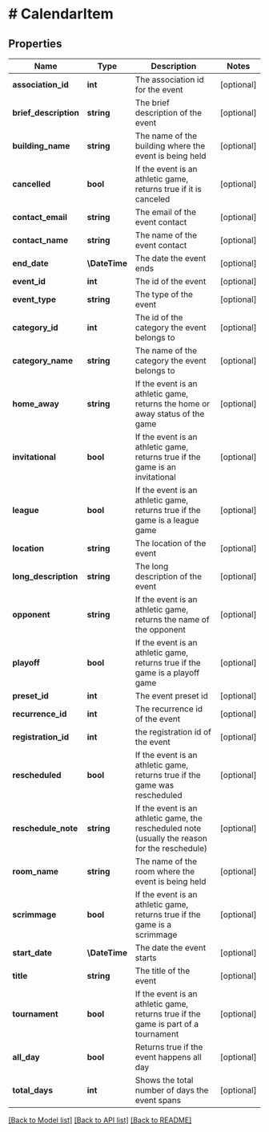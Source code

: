 # # CalendarItem

## Properties

Name | Type | Description | Notes
------------ | ------------- | ------------- | -------------
**association_id** | **int** | The association id for the event | [optional]
**brief_description** | **string** | The brief description of the event | [optional]
**building_name** | **string** | The name of the building where the event is being held | [optional]
**cancelled** | **bool** | If the event is an athletic game, returns true if it is canceled | [optional]
**contact_email** | **string** | The email of the event contact | [optional]
**contact_name** | **string** | The name of the event contact | [optional]
**end_date** | **\DateTime** | The date the event ends | [optional]
**event_id** | **int** | The id of the event | [optional]
**event_type** | **string** | The type of the event | [optional]
**category_id** | **int** | The id of the category the event belongs to | [optional]
**category_name** | **string** | The name of the category the event belongs to | [optional]
**home_away** | **string** | If the event is an athletic game, returns the home or away status of the game | [optional]
**invitational** | **bool** | If the event is an athletic game, returns true if the game is an invitational | [optional]
**league** | **bool** | If the event is an athletic game, returns true if the game is a league game | [optional]
**location** | **string** | The location of the event | [optional]
**long_description** | **string** | The long description of the event | [optional]
**opponent** | **string** | If the event is an athletic game, returns the name of the opponent | [optional]
**playoff** | **bool** | If the event is an athletic game, returns true if the game is a playoff game | [optional]
**preset_id** | **int** | The event preset id | [optional]
**recurrence_id** | **int** | The recurrence id of the event | [optional]
**registration_id** | **int** | the registration id of the event | [optional]
**rescheduled** | **bool** | If the event is an athletic game, returns true if the game was rescheduled | [optional]
**reschedule_note** | **string** | If the event is an athletic game, the rescheduled note (usually the reason for the reschedule) | [optional]
**room_name** | **string** | The name of the room where the event is being held | [optional]
**scrimmage** | **bool** | If the event is an athletic game, returns true if the game is a scrimmage | [optional]
**start_date** | **\DateTime** | The date the event starts | [optional]
**title** | **string** | The title of the event | [optional]
**tournament** | **bool** | If the event is an athletic game, returns true if the game is part of a tournament | [optional]
**all_day** | **bool** | Returns true if the event happens all day | [optional]
**total_days** | **int** | Shows the total number of days the event spans | [optional]

[[Back to Model list]](../../README.md#models) [[Back to API list]](../../README.md#endpoints) [[Back to README]](../../README.md)

